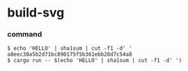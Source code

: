 # build-svg

### command

```chatinput
$ echo 'HELLO' | sha1sum | cut -f1 -d' '
a8eec30a5b2d71bc890175f5b361ebb28d7c54a8
$ cargo run -- $(echo 'HELLO' | sha1sum | cut -f1 -d' ')
```